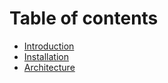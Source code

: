 # Table of contents

* [Introduction](README.md)
* [Installation](installation.md)
* [Architecture](architecture.md)

